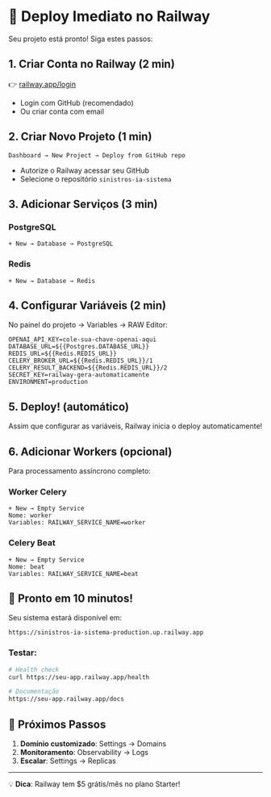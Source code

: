 # 🚀 Deploy Imediato no Railway

Seu projeto está pronto! Siga estes passos:

## 1. **Criar Conta no Railway (2 min)**
👉 [railway.app/login](https://railway.app/login)
- Login com GitHub (recomendado)
- Ou criar conta com email

## 2. **Criar Novo Projeto (1 min)**
```
Dashboard → New Project → Deploy from GitHub repo
```
- Autorize o Railway acessar seu GitHub
- Selecione o repositório `sinistros-ia-sistema`

## 3. **Adicionar Serviços (3 min)**

### PostgreSQL
```
+ New → Database → PostgreSQL
```

### Redis
```
+ New → Database → Redis
```

## 4. **Configurar Variáveis (2 min)**

No painel do projeto → Variables → RAW Editor:

```env
OPENAI_API_KEY=cole-sua-chave-openai-aqui
DATABASE_URL=${{Postgres.DATABASE_URL}}
REDIS_URL=${{Redis.REDIS_URL}}
CELERY_BROKER_URL=${{Redis.REDIS_URL}}/1
CELERY_RESULT_BACKEND=${{Redis.REDIS_URL}}/2
SECRET_KEY=railway-gera-automaticamente
ENVIRONMENT=production
```

## 5. **Deploy! (automático)**

Assim que configurar as variáveis, Railway inicia o deploy automaticamente!

## 6. **Adicionar Workers (opcional)**

Para processamento assíncrono completo:

### Worker Celery
```
+ New → Empty Service
Nome: worker
Variables: RAILWAY_SERVICE_NAME=worker
```

### Celery Beat
```
+ New → Empty Service  
Nome: beat
Variables: RAILWAY_SERVICE_NAME=beat
```

## 🎯 Pronto em 10 minutos!

Seu sistema estará disponível em:
```
https://sinistros-ia-sistema-production.up.railway.app
```

### Testar:
```bash
# Health check
curl https://seu-app.railway.app/health

# Documentação
https://seu-app.railway.app/docs
```

## 📱 Próximos Passos

1. **Domínio customizado**: Settings → Domains
2. **Monitoramento**: Observability → Logs
3. **Escalar**: Settings → Replicas

---

💡 **Dica**: Railway tem $5 grátis/mês no plano Starter!
